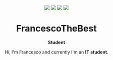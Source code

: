 <!---
- 👋 Hi, I’m @FrancescoTheBest
- 👾 I'm a SkyForce Manager & Developer
- 👀 I’m interested in IT
- 🌱 I’m currently learning Java, JavaScript, TypeScript, discord.js
- 💞️ I’m looking to collaborate on a new discord bot project
- 📫 How to reach me
- 😄 Pronouns: He/Him


FrancescoTheBest/FrancescoTheBest is a ✨ special ✨ repository because its `README.md` (this file) appears on your GitHub profile.
You can click the Preview link to take a look at your changes.
--->
<div align="center">

<a href="#"><img src="https://img.shields.io/badge/JavaScript-F7DF1E?logo=javascript&logoColor=000" /></a>
<img src="https://img.shields.io/badge/Node.js-6DA55F?logo=node.js&logoColor=white" />
<a href="#"><img src="https://img.shields.io/badge/TypeScript-3178C6?logo=typescript&logoColor=fff" /></a>
<a href="#"><img src="https://img.shields.io/badge/Python-3776AB?logo=python&logoColor=fff" /></a>
<h1 align="center">FrancescoTheBest</h1>
<p align="center">
  <b>Student</b><br>
</p>
<p>
  Hi, I'm Francesco and currently I'm an <b>IT student</b>.
</p>
</div>
